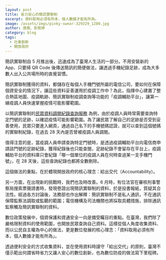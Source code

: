 ```yaml
---
layout: post
title: 省力安心的簡訊實聯制
excerpt: 資料取用必須有所本，個人數據才能有所為。
image: /assets/imgs/pinky-swear-329329_1280.jpg
author: 唐鳳、彭筱婷
category: blog
tags: 
  - 社會創新
  - 開放政府
---
```


簡訊實聯制自 5 月推出後，迅速成為了臺灣人生活的一部分。不用安裝新的 App、只要掃 QR Code 後傳送簡訊的簡便做法，讓透過手機紀錄足跡，成為大多數人出入公共場所時的直覺習慣。

簡訊實聯制獲得的資料，都儲存在每個人手機門號所屬的電信公司，要如何在保障個資安全的情況下，讓這些資料妥善運用於疫調工作中？為此，指揮中心建置了整合熱區地圖、疫調軌跡、簡訊實聯制疫調查詢等功能的「疫調輔助平台」，讓第一線疫調人員快速掌握疫情可能影響範圍。

以簡訊實聯制的[民眾資料調閱紀錄查詢服務](https://sms.1922.gov.tw) 為例，由於疫調人員時常需要查詢特定門號的足跡，以確認疫情可能影響範圍。為了讓民眾了解自己的足跡是否受到妥善使用，民眾只要進入網頁，通過自己名下的手機號碼認證，就可以查到這個號碼的實聯制紀錄，在過去 28 天內是否曾被疫調人員調閱。

值得注意的是，當疫調人員申請查詢特定門號時，是透過疫調輔助平台向電信商申請該門號的足跡紀錄，獲得紀錄後也只能查閱，足跡紀錄不會留存在平台上，疫調輔助平台的資料庫只會紀錄「哪一個單位的疫調人員在何時查過某一支手機門號」，在 28 天後，這些查詢紀錄也都將全數刪除。

這個做法的重點，在於體現開放政府的核心理念：給出交代（Accountability）。

另一方面，在出現新的挑戰時，我們也及時改善。6 月時，有位法官在審核刑事警察局搜索票聲請書時，發現卷證出現簡訊實聯制的資料，於是投書報紙，質疑其合法性。經過各方討論後，法務部也作出解釋：簡訊實聯制不是私人通訊，不在通訊保障監察法調取或監聽的範圍；電信機構及司法機關也將採取具體措施，排除通訊監察觸及簡訊實聯制的資料。

數位政策發展中，個資保護和資通安全一向是備受矚目的重點。在臺灣，我們除了嚴格限制資料的使用範圍，也開放民眾查詢自己資料。這樣從個人角度收集資料、而以公民自主權為中心的做法，更是數位發展的核心理念：「資料取用必須有所本，個人數據才能有所為」。

透過便利安全的方式收集資料，並在使用資料時謹守「給出交代」的原則，臺灣不僅示範出何謂省時省力又讓人安心的數位創新，也為數位防疫的做法寫下里程碑。
